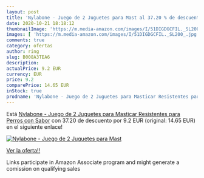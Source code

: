 ```yaml
---
layout: post
title: 'Nylabone - Juego de 2 Juguetes para Mast al 37.20 % de descuento'
date: 2020-10-21 18:18:12
thumbnailImage: 'https://m.media-amazon.com/images/I/51DIGDGCFIL._SL200_.jpg'
images: [ 'https://m.media-amazon.com/images/I/51DIGDGCFIL._SL200_.jpg' ]
comments: true
category: ofertas
author: ring
slug: B008A3TEA6
description:
actualPrice: 9.2 EUR
currency: EUR
price: 9.2
comparePrice: 14.65 EUR
inStock: true
prodname: 'Nylabone - Juego de 2 Juguetes para Masticar Resistentes para Perros  con Sabor'
---
```


Está [Nylabone - Juego de 2 Juguetes para Masticar Resistentes para Perros  con Sabor](https://www.amazon.es/dp/B008A3TEA6/?tag=tolees-21) con 37.20 de descuento por 9.2 EUR (original: 14.65 EUR) en el siguiente enlace!

[![Nylabone - Juego de 2 Juguetes para Mast](https://m.media-amazon.com/images/I/51DIGDGCFIL._SL200_.jpg)](https://www.amazon.es/dp/B008A3TEA6/?tag=tolees-21)

[Ver la oferta!!](https://www.amazon.es/dp/B008A3TEA6/?tag=tolees-21)

Links participate in Amazon Associate program and might generate a comission on qualifying sales



